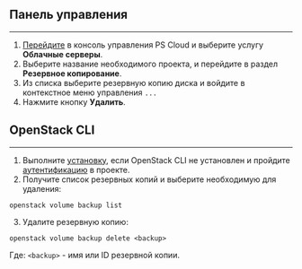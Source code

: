 ## Панель управления
---
1. [Перейдите](https://console.ps.kz/) в консоль управления PS Cloud и выберите услугу **Облачные серверы**.
2. Выберите название необходимого проекта, и перейдите в раздел **Резервное копирование**.
3. Из списка выберите резервную копию диска и войдите в контекстное меню управления `...`
4. Нажмите кнопку **Удалить**.

## OpenStack CLI
---
1. Выполните [установку](https://console.ps.kz/), если OpenStack CLI не установлен и пройдите [аутентификацию](https://console.ps.kz/) в проекте.
2. Получите список резервных копий и выберите необходимую для удаления:

```
openstack volume backup list
```

3. Удалите резервную копию:

```
openstack volume backup delete <backup> 
``` 

Где:
`<backup>` - имя или ID резервной копии.
